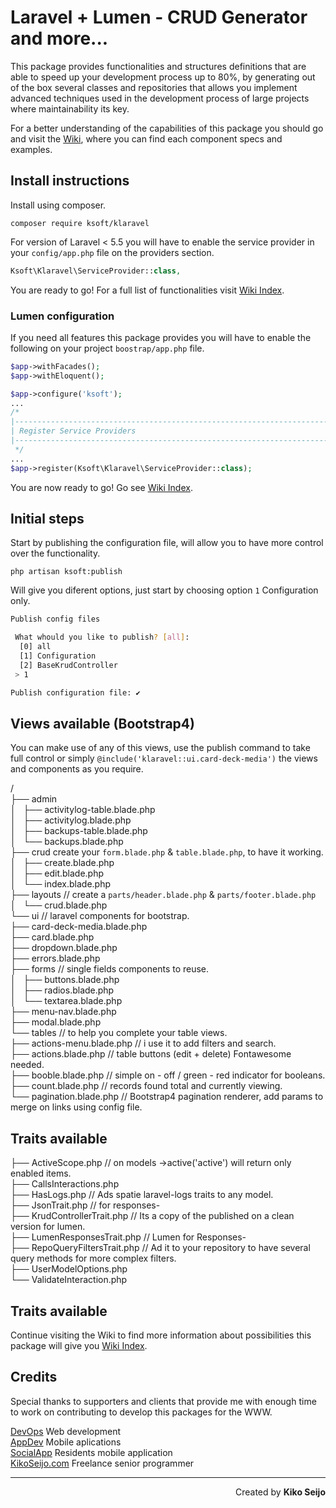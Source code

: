 # Laravel + Lumen - CRUD Generator and more...

This package provides functionalities and structures definitions that are able to speed up your development process up to 80%, by generating out of the box several classes and repositories that allows you implement advanced techniques used in the development process of large projects where maintainability its key.

For a better understanding of the capabilities of this package you should go and
visit the [Wiki](https://github.com/kikoseijo/kLaravel/wiki/Wiki-Credits-&-thanks), where you can find each component specs and examples.

## Install instructions

Install using composer.

```
composer require ksoft/klaravel
```

For version of Laravel < 5.5 you will have to enable the service provider in your `config/app.php` file on the providers section.

```php
Ksoft\Klaravel\ServiceProvider::class,
```

You are ready to go! For a full list of functionalities visit [Wiki Index](https://github.com/kikoseijo/kLaravel/wiki/Wiki-Credits-&-thanks).

### Lumen configuration

If you need all features this package provides you will have to enable the following on your project `boostrap/app.php` file.

```php
$app->withFacades();
$app->withEloquent();

$app->configure('ksoft');
...
/*
|--------------------------------------------------------------------------
| Register Service Providers
|--------------------------------------------------------------------------
 */
...
$app->register(Ksoft\Klaravel\ServiceProvider::class);
```

You are now ready to go! Go see [Wiki Index](https://github.com/kikoseijo/kLaravel/wiki/Wiki-Credits-&-thanks).

## Initial steps

Start by publishing the configuration file, will allow you to have more control over the functionality.

```
php artisan ksoft:publish
```

Will give you diferent options, just start by choosing option `1` Configuration only.

```bash
Publish config files

 What whould you like to publish? [all]:
  [0] all
  [1] Configuration
  [2] BaseKrudController
 > 1

Publish configuration file: ✔
```

## Views available (Bootstrap4)

You can make use of any of this views, use the publish command to take full control or simply `@include('klaravel::ui.card-deck-media')` the views and components as you require.

/  
├── admin  
│   ├── activitylog-table.blade.php  
│   ├── activitylog.blade.php  
│   ├── backups-table.blade.php  
│   └── backups.blade.php  
├── crud create your `form.blade.php` & `table.blade.php`, to have it working.  
│   ├── create.blade.php  
│   ├── edit.blade.php  
│   └── index.blade.php  
├── layouts // create a `parts/header.blade.php` & `parts/footer.blade.php`  
│   └── crud.blade.php  
└── ui // laravel components for bootstrap.  
├── card-deck-media.blade.php  
├── card.blade.php  
├── dropdown.blade.php  
├── errors.blade.php  
├── forms // single fields components to reuse.  
│   ├── buttons.blade.php  
│   ├── radios.blade.php  
│   └── textarea.blade.php  
├── menu-nav.blade.php  
├── modal.blade.php  
└── tables // to help you complete your table views.  
├── actions-menu.blade.php // i use it to add filters and search.  
├── actions.blade.php // table buttons (edit + delete) Fontawesome needed.  
├── booble.blade.php // simple on - off / green - red indicator for booleans.  
├── count.blade.php // records found total and currently viewing.  
└── pagination.blade.php // Bootstrap4 pagination renderer, add params to merge on links using config file.

## Traits available

├── ActiveScope.php // on models ->active('active') will return only enabled items.  
├── CallsInteractions.php  
├── HasLogs.php // Ads spatie laravel-logs traits to any model.  
├── JsonTrait.php // for responses-  
├── KrudControllerTrait.php // Its a copy of the published on a clean version for lumen.  
├── LumenResponsesTrait.php // Lumen for Responses-  
├── RepoQueryFiltersTrait.php // Ad it to your repository to have several query methods for more complex filters.  
├── UserModelOptions.php  
└── ValidateInteraction.php

## Traits available

Continue visiting the Wiki to find more information about possibilities this package will give you [Wiki Index](https://github.com/kikoseijo/kLaravel/wiki).

## Credits

Special thanks to supporters and clients that provide me with enough time to work on contributing to develop this packages for the WWW.

[DevOps](https://sunnyface.com 'Programador ios málaga Marbella') Web development  
[AppDev](https://gestorapp.com 'Gestor de aplicaciones moviles en málaga, mijas, marbella') Mobile aplications  
[SocialApp](https://sosvecinos.com 'Plataforma móvil para la gestion de comunidades') Residents mobile application  
[KikoSeijo.com](https://kikoseijo.com 'Programador freelance movil y Laravel') Freelance senior programmer

---

<div dir=rtl markdown=1>Created by <b>Kiko Seijo</b></div>
